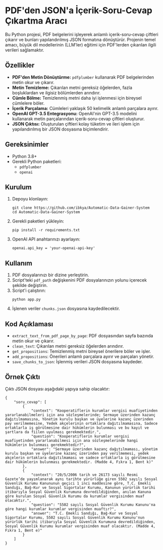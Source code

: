 <!DOCTYPE html>
<html lang="tr">
<head>
    <meta charset="UTF-8">
    <meta name="viewport" content="width=device-width, initial-scale=1.0">
    <title>PDF'den JSON'a İçerik-Soru-Cevap Çıkartma Aracı</title>
</head>
<body>

<h1>PDF'den JSON'a İçerik-Soru-Cevap Çıkartma Aracı</h1>

<p>Bu Python projesi, PDF belgelerini işleyerek anlamlı içerik-soru-cevap çiftleri çıkarır ve bunları yapılandırılmış JSON formatına dönüştürür. Projenin temel amacı, büyük dil modellerinin (LLM'ler) eğitimi için PDF'lerden çıkarılan ilgili verileri sağlamaktır.</p>

<h2>Özellikler</h2>
<ul>
    <li><strong>PDF'den Metin Dönüştürme:</strong> <code>pdfplumber</code> kullanarak PDF belgelerinden metin okur ve çıkarır.</li>
    <li><strong>Metin Temizleme:</strong> Çıkarılan metni gereksiz öğelerden, fazla boşluklardan ve ilgisiz bölümlerden arındırır.</li>
    <li><strong>Cümle Bölme:</strong> Temizlenmiş metni daha iyi işlenmesi için bireysel cümlelere böler.</li>
    <li><strong>İçerik Parçalama:</strong> Cümleleri yaklaşık 50 kelimelik anlamlı parçalara ayırır.</li>
    <li><strong>OpenAI GPT-3.5 Entegrasyonu:</strong> OpenAI'nin GPT-3.5 modelini kullanarak metin parçalarından içerik-soru-cevap çiftleri oluşturur.</li>
    <li><strong>JSON Çıktısı:</strong> Oluşturulan çiftleri kolay tüketim ve ileri işlem için yapılandırılmış bir JSON dosyasına biçimlendirir.</li>
</ul>

<h2>Gereksinimler</h2>
<ul>
    <li>Python 3.8+</li>
    <li>Gerekli Python paketleri:
        <ul>
            <li><code>pdfplumber</code></li>
            <li><code>openai</code></li>
        </ul>
    </li>
</ul>

<h2>Kurulum</h2>
<ol>
    <li>Depoyu klonlayın:
        <pre><code>git clone https://github.com/ibkya/Automatic-Data-Gainer-System
cd Automatic-Data-Gainer-System</code></pre>
    </li>
    <li>Gerekli paketleri yükleyin:
        <pre><code>pip install -r requirements.txt</code></pre>
    </li>
    <li>OpenAI API anahtarınızı ayarlayın:
        <pre><code>openai.api_key = 'your-openai-api-key'</code></pre>
    </li>
</ol>

<h2>Kullanım</h2>
<ol>
    <li>PDF dosyalarınızı bir dizine yerleştirin.</li>
    <li>Script'teki <code>pdf_path</code> değişkenini PDF dosyalarınızın yolunu içerecek şekilde değiştirin.</li>
    <li>Script'i çalıştırın:
        <pre><code>python app.py</code></pre>
    </li>
    <li>İşlenen veriler <code>chunks.json</code> dosyasına kaydedilecektir.</li>
</ol>

<h2>Kod Açıklaması</h2>
<ul>
    <li><code>extract_text_from_pdf_page_by_page</code>: PDF dosyasından sayfa bazında metin okur ve çıkarır.</li>
    <li><code>clean_text</code>: Çıkarılan metni gereksiz öğelerden arındırır.</li>
    <li><code>get_propositions</code>: Temizlenmiş metni bireysel önerilere böler ve işler.</li>
    <li><code>add_propositions</code>: Önerileri anlamlı parçalara ayırır ve parçaları yönetir.</li>
    <li><code>save_chunks_to_json</code>: İşlenmiş verileri JSON dosyasına kaydeder.</li>
</ul>

<h2>Örnek Çıktı</h2>
<p>Çıktı JSON dosyası aşağıdaki yapıya sahip olacaktır:</p>
<pre><code>{
    "soru_cevap": [
        {
            "context": "Kooperatiflerin kurumlar vergisi muafiyetinden yararlanabilmeleri için ana sözleşmelerinde; Sermaye üzerinden kazanç dağıtılmamasına, Yönetim kurulu başkan ve üyelerine kazanç üzerinden pay verilmemesine, Yedek akçelerinin ortaklara dağıtılmamasına, Sadece ortaklarla iş görülmesine dair hükümlerin bulunması ve bu kayıt ve şartlara da fiilen uyulması gerekmektedir.",
            "question": "Kooperatiflerin kurumlar vergisi muafiyetinden yararlanabilmesi için ana sözleşmelerinde hangi hükümlerin bulunması gerekmektedir?",
            "answer": "Sermaye üzerinden kazanç dağıtılmaması, yönetim kurulu başkan ve üyelerine kazanç üzerinden pay verilmemesi, yedek akçelerin ortaklara dağıtılmaması ve sadece ortaklarla iş görülmesine dair hükümlerin bulunması gerekmektedir. (Madde 4, Fıkra 1, Bent k)"
        },
        {
            "context": "20/5/2006 tarih ve 26173 sayılı Resmi Gazete’de yayımlanarak aynı tarihte yürürlüğe giren 5502 sayılı Sosyal Güvenlik Kurumu Kanununun geçici 1 inci maddesine göre, T.C. Emekli Sandığı, Bağ-Kur ve Sosyal Sigortalar Kurumu, Kanunun yürürlük tarihi itibarıyla Sosyal Güvenlik Kurumuna devredildiğinden, anılan Kanuna göre kurulan Sosyal Güvenlik Kurumu da kurumlar vergisinden muaf olacaktır.",
            "question": "5502 sayılı Sosyal Güvenlik Kurumu Kanunu'na göre hangi kurumlar kurumlar vergisinden muaftır?",
            "answer": "T.C. Emekli Sandığı, Bağ-Kur ve Sosyal Sigortalar Kurumu, 5502 sayılı Sosyal Güvenlik Kurumu Kanunu'nun yürürlük tarihi itibarıyla Sosyal Güvenlik Kurumuna devredildiğinden, Sosyal Güvenlik Kurumu kurumlar vergisinden muaf olacaktır. (Madde 4, Fıkra 1, Bent e)"
        }
    ]
}
</code></pre>

</body>
</html>
